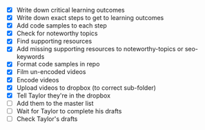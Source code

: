- [x] Write down critical learning outcomes
- [x] Write down exact steps to get to learning outcomes
- [x] Add code samples to each step
- [x] Check for noteworthy topics
- [x] Find supporting resources
- [x] Add missing supporting resources to noteworthy-topics or seo-keywords
- [x] Format code samples in repo
- [x] Film un-encoded videos
- [x] Encode videos
- [x] Upload videos to dropbox (to correct sub-folder)
- [x] Tell Taylor they're in the dropbox
- [ ] Add them to the master list
- [ ] Wait for Taylor to complete his drafts
- [ ] Check Taylor's drafts
